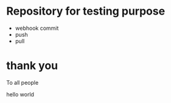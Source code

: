 # Repository for testing purpose

- webhook commit
- push 
- pull

# thank you

To all people

hello world
